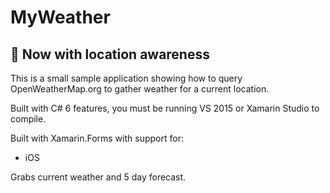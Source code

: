# MyWeather

## :pushpin: Now with location awareness

This is a small sample application showing how to query OpenWeatherMap.org to gather weather for a current location.

Built with C# 6 features, you must be running VS 2015 or Xamarin Studio to compile. 

Built with Xamarin.Forms with support for:
* iOS

Grabs current weather and 5 day forecast.
